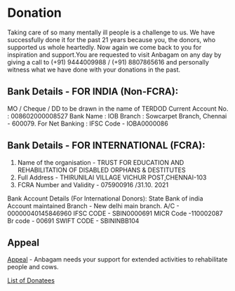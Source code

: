 # Donation

Taking care of so many mentally ill people is a challenge to us. We have successfully done it for the past 21 years because you, the donors, who supported us whole heartedly. Now again we come back to you for inspiration and support.You are requested to visit Anbagam on any day by giving a call to (+91) 9444009988 / (+91) 8807865616 and personally witness what we have done with your donations in the past.

</section><section>

# Bank Details - FOR INDIA (Non-FCRA):
MO / Cheque / DD to be drawn in the name of TERDOD
Current Account No. : 008602000008527
Bank Name : IOB
Branch : Sowcarpet Branch, Chennai - 600079.
For Net Banking : IFSC Code - IOBA0000086

</section><section>

# Bank Details - FOR INTERNATIONAL (FCRA):
1. Name of the organisation - TRUST FOR EDUCATION AND REHABILITATION OF DISABLED ORPHANS & DESTITUTES
2. Full Address - THIRUNILAI VILLAGE VICHUR POST,CHENNAI-103
3. FCRA Number and Validity - 075900916 /31.10. 2021

Bank Account Details (For International Donors):
State Bank of india
Account maintained Branch -  New delhi main branch.
A/C - 00000040145846960
IFSC CODE - SBIN0000691
MICR Code -110002087
Br code - 00691
SWIFT CODE - SBININBB104

</section><section>

# Appeal

[Appeal](../appeal/) - Anbagam needs your support for extended activities to rehabilitate people and cows.

[List of Donatees](../donatees/)

